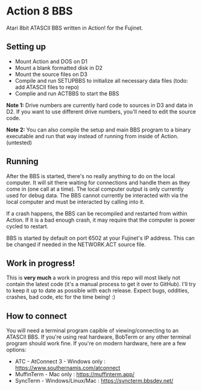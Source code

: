 # Action 8 BBS

Atari 8bit ATASCII BBS written in Action! for the Fujinet.

## Setting up
* Mount Action and DOS on D1
* Mount a blank formatted disk in D2
* Mount the source files on D3
* Compile and run SETUPBBS to initialize all necessary data files (todo: add ATASCII files to repo)
* Complie and run ACTBBS to start the BBS
  
**Note 1:** Drive numbers are currently hard code to sources in D3 and data in D2. If you want to use different drive numbers, you'll need to edit the source code.

**Note 2:** You can also compile the setup and main BBS program to a binary executable and run that way instead of running from inside of Action. (untested)

## Running

After the BBS is started, there's no really anything to do on the local computer. It will sit there waiting for connections and handle them as they come in (one call at a time). The local computer output is only currently used for debug data. The BBS cannot currently be interacted with via the local computer and must be interacted by calling into it.

If a crash happens, the BBS can be recompiled and restarted from within Action. If it is a bad enough crash, it may require that the computer is power cycled to restart.

BBS is started by default on port 6502 at your Fujinet's IP address. This can be changed if needed in the NETWORK.ACT source file.

## Work in progress!

This is **very much** a work in progress and this repo will most likely not contain the latest code (it's a manual process to get it over to GitHub). I'll try to keep it up to date as possible with each release. Expect bugs, oddities, crashes, bad code, etc for the time being! :)


## How to connect

You will need a terminal program capible of viewing/connecting to an ATASCII BBS. If you're using real hardware, BobTerm or any other terminal program should work fine. If you're on modern hardware, here are a few options:
* ATC - AtConnect 3 - Windows only : https://www.southernamis.com/atconnect
* MuffinTerm - Mac only : https://muffinterm.app/
* SyncTerm - Windows/Linux/Mac : https://syncterm.bbsdev.net/


